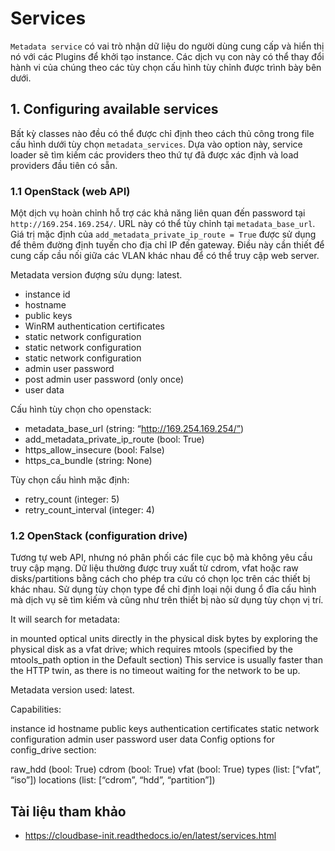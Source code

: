 # Services

`Metadata service` có vai trò nhận dữ liệu do người dùng cung cấp và hiển thị nó với các Plugins để khởi tạo instance. Các dịch vụ con này có thể thay đổi hành vi của chúng theo các tùy chọn cấu hình tùy chỉnh được trình bày bên dưới.

## 1. Configuring available services

Bất kỳ classes nào đều có thể được chỉ định theo cách thủ công trong file cấu hình dưới tùy chọn `metadata_services`. Dựa vào option này, service loader sẽ tìm kiếm các providers theo thứ tự đã được xác định và load providers đầu tiên có sẵn.

### 1.1 OpenStack (web API)

Một dịch vụ hoàn chỉnh hỗ trợ các khả năng liên quan đến password tại `http://169.254.169.254/`. URL này có thể tùy chỉnh tại `metadata_base_url`. Giá trị mặc định của `add_metadata_private_ip_route = True` được sử dụng để thêm đường định tuyến cho địa chỉ IP đến gateway. Điều này cần thiết để cung cấp cầu nối giữa các VLAN khác nhau để có thể truy cập web server.

Metadata version đượng sửu dụng: latest.

- instance id
- hostname
- public keys
- WinRM authentication certificates
- static network configuration
- static network configuration
- static network configuration
- admin user password
- post admin user password (only once)
- user data

Cấu hình tùy chọn cho openstack:

- metadata_base_url (string: “http://169.254.169.254/”)
- add_metadata_private_ip_route (bool: True)
- https_allow_insecure (bool: False)
- https_ca_bundle (string: None)

Tùy chọn cấu hình mặc định:

- retry_count (integer: 5)
- retry_count_interval (integer: 4)

### 1.2 OpenStack (configuration drive)

Tương tự web API, nhưng nó phân phối các file cục bộ mà không yêu cầu truy cập mạng. Dữ liệu thường được truy xuất từ cdrom, vfat hoặc raw disks/partitions bằng cách cho phép tra cứu có chọn lọc trên các thiết bị khác nhau. Sử dụng tùy chọn type để chỉ định loại nội dung ổ đĩa cấu hình mà dịch vụ sẽ tìm kiếm và cũng như trên thiết bị nào sử dụng tùy chọn vị trí.

It will search for metadata:

in mounted optical units
directly in the physical disk bytes
by exploring the physical disk as a vfat drive; which requires mtools (specified by the mtools_path option in the Default section)
This service is usually faster than the HTTP twin, as there is no timeout waiting for the network to be up.

Metadata version used: latest.

Capabilities:

instance id
hostname
public keys
authentication certificates
static network configuration
admin user password
user data
Config options for config_drive section:

raw_hdd (bool: True)
cdrom (bool: True)
vfat (bool: True)
types (list: [“vfat”, “iso”])
locations (list: [“cdrom”, “hdd”, “partition”])

## Tài liệu tham khảo
- https://cloudbase-init.readthedocs.io/en/latest/services.html
